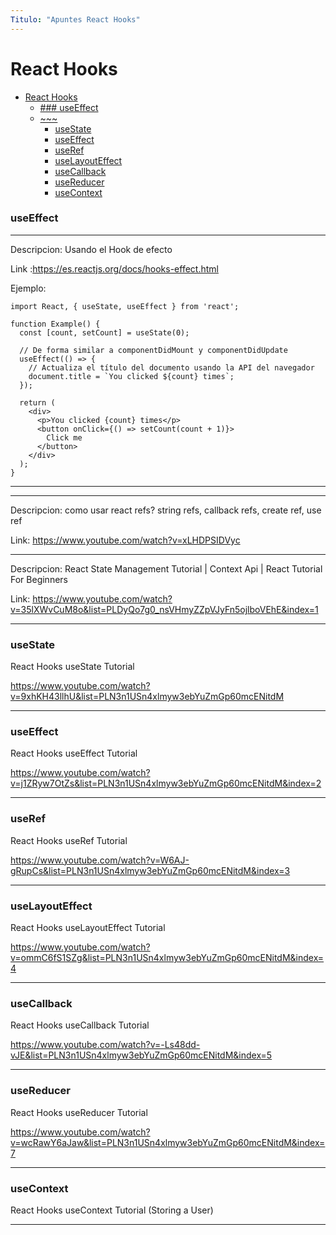 ```yaml
---
Titulo: "Apuntes React Hooks"
---
```


# React Hooks

- [React Hooks](#react-hooks)
  - [### useEffect](#-useeffect)
  - [~~~](#)
    - [useState](#usestate)
    - [useEffect](#useeffect)
    - [useRef](#useref)
    - [useLayoutEffect](#uselayouteffect)
    - [useCallback](#usecallback)
    - [useReducer](#usereducer)
    - [useContext](#usecontext)



### useEffect
---
Descripcion: Usando el Hook de efecto

Link :https://es.reactjs.org/docs/hooks-effect.html

Ejemplo:
~~~
import React, { useState, useEffect } from 'react';

function Example() {
  const [count, setCount] = useState(0);

  // De forma similar a componentDidMount y componentDidUpdate
  useEffect(() => {
    // Actualiza el título del documento usando la API del navegador
    document.title = `You clicked ${count} times`;
  });

  return (
    <div>
      <p>You clicked {count} times</p>
      <button onClick={() => setCount(count + 1)}>
        Click me
      </button>
    </div>
  );
}
~~~
---
___

Descripcion: como usar react refs? string refs, callback refs, create ref, use ref

Link: https://www.youtube.com/watch?v=xLHDPSIDVyc

___

Descripcion: React State Management Tutorial | Context Api | React Tutorial For Beginners

Link: https://www.youtube.com/watch?v=35lXWvCuM8o&list=PLDyQo7g0_nsVHmyZZpVJyFn5ojlboVEhE&index=1




___
### useState

React Hooks useState Tutorial

https://www.youtube.com/watch?v=9xhKH43llhU&list=PLN3n1USn4xlmyw3ebYuZmGp60mcENitdM





___
### useEffect

React Hooks useEffect Tutorial

https://www.youtube.com/watch?v=j1ZRyw7OtZs&list=PLN3n1USn4xlmyw3ebYuZmGp60mcENitdM&index=2




___
### useRef


React Hooks useRef Tutorial

https://www.youtube.com/watch?v=W6AJ-gRupCs&list=PLN3n1USn4xlmyw3ebYuZmGp60mcENitdM&index=3


___

### useLayoutEffect

React Hooks useLayoutEffect Tutorial

https://www.youtube.com/watch?v=ommC6fS1SZg&list=PLN3n1USn4xlmyw3ebYuZmGp60mcENitdM&index=4


___

### useCallback

React Hooks useCallback Tutorial

https://www.youtube.com/watch?v=-Ls48dd-vJE&list=PLN3n1USn4xlmyw3ebYuZmGp60mcENitdM&index=5

___

### useReducer

React Hooks useReducer Tutorial

https://www.youtube.com/watch?v=wcRawY6aJaw&list=PLN3n1USn4xlmyw3ebYuZmGp60mcENitdM&index=7


___

### useContext

React Hooks useContext Tutorial (Storing a User)

___




